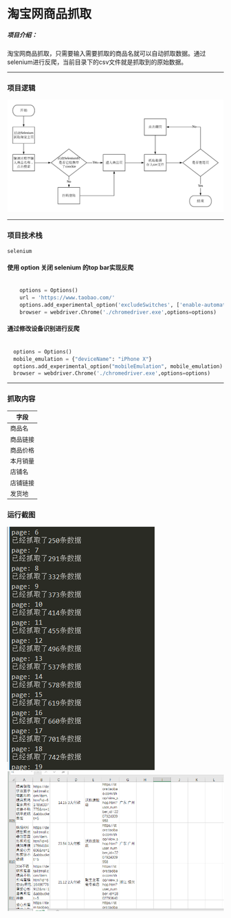# 淘宝网商品抓取

##### 项目介绍：
淘宝网商品抓取，只需要输入需要抓取的商品名就可以自动抓取数据。通过selenium进行反爬，当前目录下的csv文件就是抓取到的原始数据。

**** 
### 项目逻辑
![淘宝抓取逻辑](./imgs/流程图.png)


**** 
### 项目技术栈
`selenium`
#### 使用 option 关闭 selenium 的top bar实现反爬
```python

    options = Options()
    url = 'https://www.taobao.com/'
    options.add_experimental_option('excludeSwitches', ['enable-automation'])
    browser = webdriver.Chrome('./chromedriver.exe',options=options)
```

#### 通过修改设备识别进行反爬
```python

  options = Options()
  mobile_emulation = {"deviceName": "iPhone X"}
  options.add_experimental_option("mobileEmulation", mobile_emulation)
  browser = webdriver.Chrome('./chromedriver.exe',options=options)
```

****  
### 抓取内容

|字段|
|---|
|商品名|
|商品链接|
|商品价格|
|本月销量|
|店铺名|
|店铺链接|
|发货地|

### 运行截图
![运行截图](./imgs/抓取界面.png)
![运行截图](./imgs/抓取结果.png)


